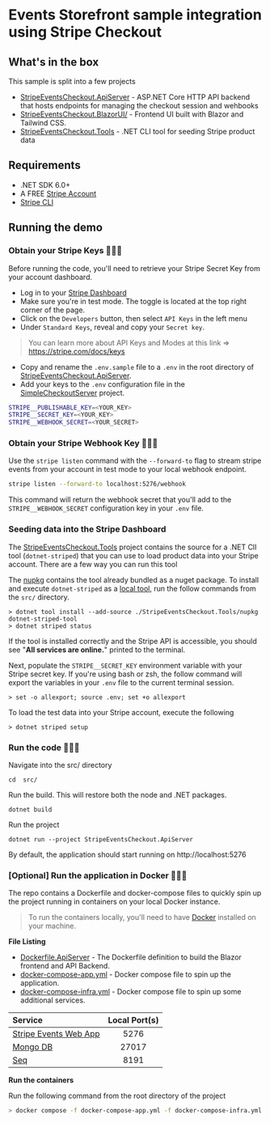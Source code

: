 # Events Storefront sample integration using Stripe Checkout

## What's in the box
This sample is split into a few  projects
* [StripeEventsCheckout.ApiServer](src/StripeEventsCheckout.ApiServer/) - ASP.NET Core HTTP API backend that hosts endpoints for managing the checkout session and wehbooks
* [StripeEventsCheckout.BlazorUI/](src/StripeEventsCheckout.BlazorUI/) - Frontend UI built with Blazor and Tailwind CSS.
* [StripeEventsCheckout.Tools](src/StripeEventsCheckout.Tools/) - .NET CLI tool for seeding Stripe product data

## Requirements
* .NET SDK 6.0+ 
* A FREE [Stripe Account](https://dashboard.stripe.com/register)
* [Stripe CLI](https://stripe.com/docs/stripe-cli)


## Running the demo
### Obtain your Stripe Keys 🕵🏽‍♂️
Before running the code, you'll need to retrieve your Stripe Secret Key from your account dashboard.
* Log in to your [Stripe Dashboard](https://dashboard.stripe.com/)
* Make sure you're in test mode. The toggle is located at the top right corner of the page.
* Click on the `Developers` button, then select `API Keys` in the left menu
* Under `Standard Keys`, reveal and copy your `Secret key`.

> You can learn more about API Keys and Modes at this link => https://stripe.com/docs/keys
* Copy and rename the `.env.sample` file to a `.env` in the root directory of [StripeEventsCheckout.ApiServer](src/StripeEventsCheckout.ApiServer/).
* Add your keys to the `.env` configuration file in the [SimpleCheckoutServer](src/SimpleCheckoutServer) project.

```bash
STRIPE__PUBLISHABLE_KEY=<YOUR_KEY>
STRIPE__SECRET_KEY=<YOUR_KEY>
STRIPE__WEBHOOK_SECRET=<YOUR_SECRET>
```

### Obtain your Stripe Webhook Key 🕵🏽‍♂️
Use the `stripe listen` command with the `--forward-to` flag to stream stripe events from your account in test mode to your local webhook endpoint.

```bash
stripe listen --forward-to localhost:5276/webhook
```

This command will return the webhook secret that you'll add to the `STRIPE__WEBHOOK_SECRET` configuration key in your `.env` file.

### Seeding data into the Stripe Dashboard
The [StripeEventsCheckout.Tools](src/StripeEventsCheckout.Tools/) project contains the source for a .NET ClI tool (`dotnet-striped`) that you can use to load product data into your Stripe account. There are a few way you can run this tool

The [nupkg](src/StripeEventsCheckout.Tools/nupkg/) contains the tool already bundled as a nuget package. To install and execute `dotnet-striped` as a [local tool](https://docs.microsoft.com/en-us/dotnet/core/tools/local-tools-how-to-use), run the follow commands from the `src/` directory.

```shell
> dotnet tool install --add-source ./StripeEventsCheckout.Tools/nupkg dotnet-striped-tool
> dotnet striped status
```

If the tool is installed correctly and the Stripe API is accessible, you should see "**All services are online.**" printed to the terminal.

Next, populate the `STRIPE__SECRET_KEY` environment variable with your Stripe secret key. If you're using bash or zsh, the follow command will export the variables in your `.env` file to the current terminal session.

```shell
> set -o allexport; source .env; set +o allexport
```

To load the test data into your Stripe account, execute the following
```shell
> dotnet striped setup
```

### Run the code 👨🏽‍💻
Navigate into the src/ directory
```shell
cd  src/
```

Run the build. This will restore both the node and .NET packages.
```shell
dotnet build
```
Run the project
```shell
dotnet run --project StripeEventsCheckout.ApiServer
```

By default, the application should start running on http://localhost:5276

### [**Optional**] Run the application in Docker 👨🏽‍💻
The repo contains a Dockerfile and docker-compose files to quickly spin up the project running in containers on your local Docker instance.

> To run the containers locally, you'll need to have [Docker](https://www.docker.com/products/personal/) installed on your machine.

**File Listing**
* [Dockerfile.ApiServer](./src/Dockerfile.ApiServer) - The Dockerfile definition to build the Blazor frontend and API Backend.
* [docker-compose-app.yml](./docker-compose-app.yml) - Docker compose file to spin up the application.
* [docker-compose-infra.yml](./docker-compose-infra.yml) - Docker compose file to spin up some additional services.

| Service | Local Port(s) | 
| :-------------- | :---------: | 
| [Stripe Events Web App](src/StripeEventsCheckout.ApiServer/) |5276  |
| [Mongo DB](https://www.mongodb.com/try/download/community) | 27017 |
| [Seq](https://datalust.co/seq) | 8191 |

**Run the containers**

Run the following command from the root directory of the project
```bash
> docker compose -f docker-compose-app.yml -f docker-compose-infra.yml up
```
